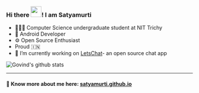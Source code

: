 ### Hi there <img src="https://github.com/satyamurti/satyamurti/blob/master/Hi.gif" width="29px">! I am Satyamurti

 
- 👨🏻‍🎓 Computer Science undergraduate student at NIT Trichy
- 📱 Android Developer 
- ⚙️ Open Source Enthusiast 
-  Proud 🇮🇳
- 🔭 I’m currently working on  [LetsChat](https://github.com/satyamurti/LetsChat)- an open source chat app


![Govind's github stats](https://github-readme-stats.vercel.app/api?username=satyamurti&show_icons=true&hide_border=true)

---

#### 🔗 Know more about me here: [satyamurti.github.io](https://satyamurti.github.io/)

<!--
**satyamurti/satyamurti** is a ✨ _special_ ✨ repository because its `README.md` (this file) appears on your GitHub profile.

Here are some ideas to get you started:

- 🔭 I’m currently working on ...
- 🌱 I’m currently learning ...
- 👯 I’m looking to collaborate on ...
- 🤔 I’m looking for help with ...
- 💬 Ask me about ...
- 📫 How to reach me: ...
- 😄 Pronouns: ...
- ⚡ Fun fact: ...
-->
